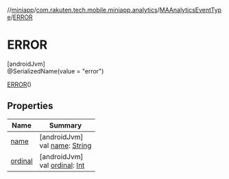 //[miniapp](../../../../index.md)/[com.rakuten.tech.mobile.miniapp.analytics](../../index.md)/[MAAnalyticsEventType](../index.md)/[ERROR](index.md)

# ERROR

[androidJvm]\
@SerializedName(value = "error")

[ERROR](index.md)()

## Properties

| Name | Summary |
|---|---|
| [name](../../../com.rakuten.tech.mobile.miniapp.permission/-mini-app-custom-permission-result/-a-l-l-o-w-e-d/index.md#-372974862%2FProperties%2F1451286739) | [androidJvm]<br>val [name](../../../com.rakuten.tech.mobile.miniapp.permission/-mini-app-custom-permission-result/-a-l-l-o-w-e-d/index.md#-372974862%2FProperties%2F1451286739): [String](https://kotlinlang.org/api/latest/jvm/stdlib/kotlin/-string/index.html) |
| [ordinal](../../../com.rakuten.tech.mobile.miniapp.permission/-mini-app-custom-permission-result/-a-l-l-o-w-e-d/index.md#-739389684%2FProperties%2F1451286739) | [androidJvm]<br>val [ordinal](../../../com.rakuten.tech.mobile.miniapp.permission/-mini-app-custom-permission-result/-a-l-l-o-w-e-d/index.md#-739389684%2FProperties%2F1451286739): [Int](https://kotlinlang.org/api/latest/jvm/stdlib/kotlin/-int/index.html) |
